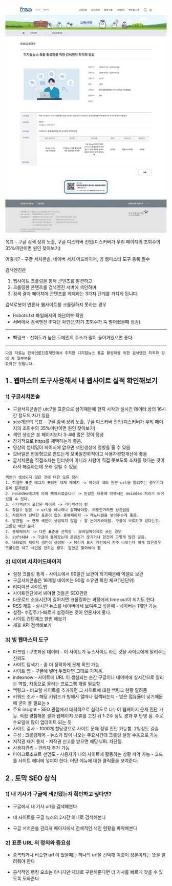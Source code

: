 <img src="../img/디지털뉴스 표출 활성화를 위한 검색엔진 최적화 방법.jpeg" alt="디지털뉴스 표출 활성화를 위한 검색엔진 최적화 방법">

목표 - 구글 검색 상위 노출, 구글 디스커버 진입(디스커버가 우리 페이지의 조회수의 35%미만이면 원인 찾아보기)

어떻게? - 구글 서치콘솔, 네이버 서치 어드바이저, 빙 웹마스터 도구 등록 필수

검색엔진은

1. 웹사이트 크롤링을 통해 콘텐츠를 발견하고
2. 크롤링한 콘텐츠를 검색엔진 서버에 색인하며
3. 검색 결과 페이지에 콘텐츠를 게제하는 3가지 단계를 거치게 됩니다.

검색로봇이 언론사 웹사이트를 크롤링하지 못하는 경우

- Robots.txt 파일에서의 차단여부 확인
- 서버에서 검색엔진 IP차단 확인(갑자기 조회수가 뚝 떨어졌을때 점검)

---

- 백링크 - 신회도가 높은 도메인의 주소가 많이 들어가있으면 좋다.

---

    다음 자료는 한국언론진흥재단에서 주최한 디지털뉴스 표출 활성화를 위한 검색엔진 최적화 강의 중 일부분을
    요약한 것입니다.

##

## 1 . 웹마스터 도구사용해서 내 웹사이트 실적 확인해보기

### 1) 구글서치콘솔

- 구글서치콘솔은 utc7을 표준으로 삼기때문에 현지 시각과 실시간 데이터 상의 16시간 정도의 차가 있음
- seo개선의 목표 - 구글 검색 상위 노출, 구글 디스커버 진입(디스커버가 우리 페이지의 조회수의 35%미만이면 원인 찾아보기)
- 색인 생성은 본 페이지보다 3-4배 많은 것이 정상
- 장기적으로 https를 채택하는게 좋음.
- 영상의 썸네일이 페이지에 없으면 색인생성에 영향을 줄 수 있음
- 모바일은 반응형으로 만드는게 모바일친화적이고 사용자경험개선에 좋음
- 글서치콘솔 직접조치는 인터넷이 아니라 사람이 직접 못보도록 조치를 했다는 것이라서 해결하는데 오래 걸릴 수 있음

```
색인이 생성되지 않은 것에 대한 오류 정리
1. 적절한 표준 태그가 포함된 대체 페이지 -> 페이지 내의 원본 url을 알려주는 경우기때문에 문제없음
2. noindex태그에 의해 제외되었습니다 -> 민감한 내용에 대해서는 noindex 처리가 되어있을 수 있다.
3. 리디렉션이 포함된 페이지 -> 리디렉션이 됨
4. 찾을수 없음 -> url을 하나하나 살펴봐야함. 의도한거라면 상관없음
5. 사용자가 선택한 표준이 없는 중복페이지 -> 캐노니컬을 넣어주는게 좋음.
6. 발견됨 -> 현재 색인이 생성되지 않음 : 잘 눈여겨봐야함. 구글이 보류하고 있다는것. 크롤링 예산 문제
7. 중복페이지 -> 다른 표준을 선택함 : 모바일페이지로 쓰는 경우
8. soft404 -> 구글이 들어갔는데 콘텐츠가 끊기거나 한건데 그렇게 많진 않음.
9. 내용없이 페이지 색인이 생성됨 -> 페이지 표시 개선에서 자주 나오는데 이게 많은경우 크롤링만 하고 색인을 안하는 경우. 원인은 찾아봐야 함
```

### 2) 네이버 서치어드바이저

- 설정 크롤링 통계 - 사이트에서 90일간 보관이 되기때문에 엑셀로 보관
- 구글서치콘솔은 16개월 네이버는 90일 소유권 확인 체크(1년단위)
- 리디렉션 사이트맵
- 사이트진단에서 봐야할 것들은 SEO관련
- 다운로드 소요시간이 길어지면 크롤링하는 과정에서 time out이 되기도 한다.
- RSS 제출 - 실시간 뉴스를 네이버에세 보여주고 싶을때 - 네이버는 1개만 가능
- 설정- 수집주기-빠르게 설정하는 것이 언론사에 좋다.
- 사이트 간단체크 한번 해보기
- 제휴 API 검색해보기

### 3) 빙 웹마스터 도구

- 마크업 : 구조화된 데이터 - 이 사이트가 뉴스사이트 라는 것을 사이트에게 알려주는 신뢰도
- 사이트 탐색기 - 좀 더 정확하게 문제 확인 가능
- 사이트 맵 - 구글에 넣어 두었다면 그대로 가져옴.
- indexnow - 사이트에 URL 이 생성되는 순간 구글이나 네이버에 실시간으로 알리는 역할, 자동으로 올리는 프로그램 개발 필요함
- 백링크 - 비교할 사이트를 추가하면 그 사이트에 대한 백링크 현황 알려줌
- 키워드 조사 - 해당 키워드가 빙에서 얼마나 검색되는지 - 빙은 점유율이 낮기때문에 굳이 볼 필요는 x
- 주요 insight - SEO 관점에서 대략적으로 심각도로 나누어 웹페이지 문제 진단 가능. 직접 경험해본 결과 웹페이지 오류를 고친 뒤 1-2주 정도 경과 후 반영 됨. 주로 수요일에 많이 업데이트 되는 듯
- 사이트 검사 - 1000개 할당량으로 사이트 문제 정밀 진단 가능함. 2일정도 걸림
- 구성 : 크롤링제어 - 뉴스가 많이 나오는 주요시간대 크롤링 설정 수동으로 가능
- 저작권 제거 통지 - 저작권 신고를 받으면 해당 URL 차단됨.
- 사용자관리 - 관리자 추가 가능
- 마이크로소프트 선명도 - 사용자가 나의 사이트에 활동하는 상황 파악 가능 - 코드를 사이트 헤더에 넣어야 한다. 어떤 메뉴에 대한 클릭률을 보여준다.

## 2 . 토막 SEO 상식

### 1) 내 기사가 구글에 색인됐는지 확인하고 싶다면?

- 구글에서 내 기사 url을 검색해본다

- 내 사이트를 구글 뉴스의 2시간 이내로 검색해본다

- 구글 서치콘솔 관리자 페이지에서 전체적인 색인 현황을 파악해본다

### 2) 표준 URL 의 정의와 중요성

- 중복되거나 비슷한 url 이 있을때는 하나의 url을 선택해 이것이 정본이라는 뜻을 알려줘야 한다

- 공식적인 랭킹 요소는 아니지만 제대로 구현해준다면 더 기사를 빠르게 찾을 수 있도록 도와준다
